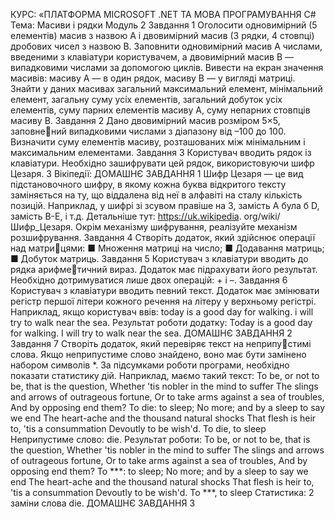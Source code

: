 КУРС: «ПЛАТФОРМА MICROSOFT .NET 
ТА МОВА ПРОГРАМУВАННЯ C#
Тема: Масиви і рядки
Модуль 2
Завдання 1
Оголосити одновимірний (5 елементів) масив з назвою 
A i двовимірний масив (3 рядки, 4 стовпці) дробових чисел 
з назвою B. Заповнити одновимірний масив А числами, 
введеними з клавіатури користувачем, а двовимірний 
масив В — випадковими числами за допомогою циклів. 
Вивести на екран значення масивів: масиву А — в один 
рядок, масиву В — у вигляді матриці. Знайти у даних 
масивах загальний максимальний елемент, мінімальний 
елемент, загальну суму усіх елементів, загальний добуток 
усіх елементів, суму парних елементів масиву А, суму 
непарних стовпців масиву В.
Завдання 2
Дано двовимірний масив розміром 5×5, заповнений випадковими числами з діапазону від –100 до 100. 
Визначити суму елементів масиву, розташованих між 
мінімальним і максимальним елементами.
Завдання 3
Користувач вводить рядок із клавіатури. Необхідно 
зашифрувати цей рядок, використовуючи шифр Цезаря. 
З Вікіпедії:
ДОМАШНЄ ЗАВДАННЯ
1
Шифр Цезаря — це вид підстановочного шифру, в 
якому кожна буква відкритого тексту заміняється на ту, 
що віддалена від неї в алфавіті на сталу кількість позицій. 
Наприклад, у шифрі зі зсувом правіше на 3, замість A була б 
D, замість B-E, і т.д. Детальніше тут: https://uk.wikipedia.
org/wiki/Шифр_Цезаря.
Окрім механізму шифрування, реалізуйте механізм 
розшифрування. 
Завдання 4
Створіть додаток, який здійснює операції над матрицями:
■ Множення матриці на число;
■ Додавання матриць;
■ Добуток матриць.
Завдання 5
Користувач з клавіатури вводить до рядка арифметичний вираз. Додаток має підрахувати його результат. 
Необхідно дотримуватися лише двох операцій: + і –.
Завдання 6
Користувач з клавіатури вводить певний текст. Додаток 
має змінювати регістр першої літери кожного речення на 
літеру у верхньому регістрі.
Наприклад, якщо користувач ввів: today is a good 
day for walking. i will try to walk near the sea.
Результат роботи додатку: Today is a good day for 
walking. I will try to walk near the sea.
ДОМАШНЄ ЗАВДАННЯ
2
Завдання 7
Створіть додаток, який перевіряє текст на неприпустимі слова. Якщо неприпустиме слово знайдено, воно 
має бути замінено набором символів *. За підсумками 
роботи програми, необхідно показати статистику дій. 
Наприклад, маємо такий текст:
To be, or not to be, that is the question,
Whether 'tis nobler in the mind to suffer
The slings and arrows of outrageous fortune,
Or to take arms against a sea of troubles,
And by opposing end them? To die: to sleep;
No more; and by a sleep to say we end
The heart-ache and the thousand natural shocks
That flesh is heir to, 'tis a consummation
Devoutly to be wish'd. To die, to sleep
Неприпустиме слово: die.
Результат роботи:
To be, or not to be, that is the question,
Whether 'tis nobler in the mind to suffer
The slings and arrows of outrageous fortune,
Or to take arms against a sea of troubles,
And by opposing end them? To ***: to sleep;
No more; and by a sleep to say we end
The heart-ache and the thousand natural shocks
That flesh is heir to, 'tis a consummation
Devoutly to be wish'd. To ***, to sleep
Статистика: 2 заміни слова die.
ДОМАШНЄ ЗАВДАННЯ
3
